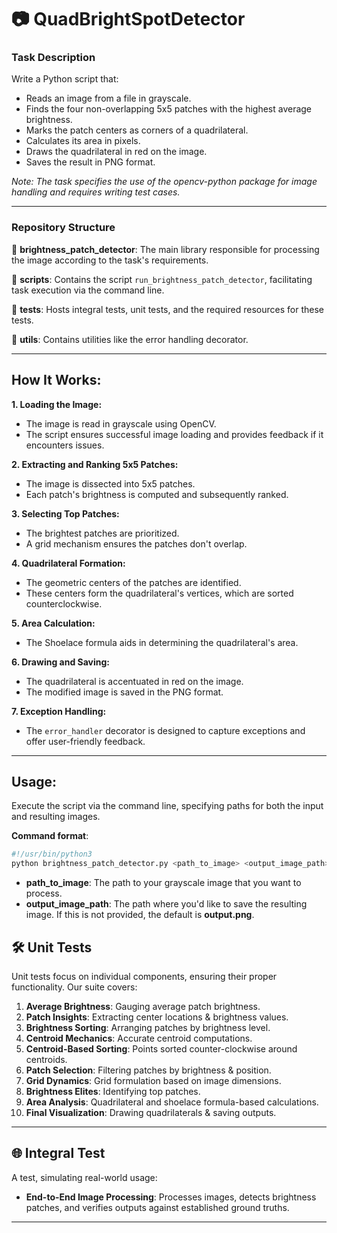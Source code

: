 # 📷 QuadBrightSpotDetector

### Task Description

Write a Python script that:

- Reads an image from a file in grayscale.
- Finds the four non-overlapping 5x5 patches with the highest average brightness.
- Marks the patch centers as corners of a quadrilateral.
- Calculates its area in pixels.
- Draws the quadrilateral in red on the image.
- Saves the result in PNG format.

_Note: The task specifies the use of the opencv-python package for image handling and requires writing test cases._

---

### Repository Structure

📁 **brightness_patch_detector**: The main library responsible for processing the image according to the task's requirements.

📁 **scripts**: Contains the script `run_brightness_patch_detector`, facilitating task execution via the command line.

📁 **tests**: Hosts integral tests, unit tests, and the required resources for these tests.

📁 **utils**: Contains utilities like the error handling decorator.

---

## How It Works:

**1. Loading the Image:**

- The image is read in grayscale using OpenCV.
- The script ensures successful image loading and provides feedback if it encounters issues.

**2. Extracting and Ranking 5x5 Patches:**

- The image is dissected into 5x5 patches.
- Each patch's brightness is computed and subsequently ranked.

**3. Selecting Top Patches:**

- The brightest patches are prioritized.
- A grid mechanism ensures the patches don't overlap.

**4. Quadrilateral Formation:**

- The geometric centers of the patches are identified.
- These centers form the quadrilateral's vertices, which are sorted counterclockwise.

**5. Area Calculation:**

- The Shoelace formula aids in determining the quadrilateral's area.

**6. Drawing and Saving:**

- The quadrilateral is accentuated in red on the image.
- The modified image is saved in the PNG format.

**7. Exception Handling:**

- The `error_handler` decorator is designed to capture exceptions and offer user-friendly feedback.

---

## Usage:

Execute the script via the command line, specifying paths for both the input and resulting images.

**Command format**:

```bash
#!/usr/bin/python3
python brightness_patch_detector.py <path_to_image> <output_image_path> 
```

- **path_to_image**: The path to your grayscale image that you want to process.
- **output_image_path**: The path where you'd like to save the resulting image. If this is not provided, the default is
  **output.png**.

## 🛠 **Unit Tests**

Unit tests focus on individual components, ensuring their proper functionality. Our suite covers:

1. **Average Brightness**: Gauging average patch brightness.
2. **Patch Insights**: Extracting center locations & brightness values.
3. **Brightness Sorting**: Arranging patches by brightness level.
4. **Centroid Mechanics**: Accurate centroid computations.
5. **Centroid-Based Sorting**: Points sorted counter-clockwise around centroids.
6. **Patch Selection**: Filtering patches by brightness & position.
7. **Grid Dynamics**: Grid formulation based on image dimensions.
8. **Brightness Elites**: Identifying top patches.
9. **Area Analysis**: Quadrilateral and shoelace formula-based calculations.
10. **Final Visualization**: Drawing quadrilaterals & saving outputs.

---

## 🌐 **Integral Test**

A test, simulating real-world usage:
- **End-to-End Image Processing**: Processes images, detects brightness patches, and verifies outputs against established ground truths.

---
